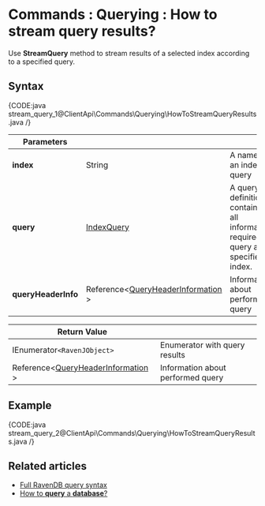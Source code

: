 # Commands : Querying : How to stream query results?

Use **StreamQuery** method to stream results of a selected index according to a specified query.

## Syntax

{CODE:java stream_query_1@ClientApi\Commands\Querying\HowToStreamQueryResults.java /}

| Parameters | | |
| ------------- | ------------- | ----- |
| **index** | String | A name of an index to query |
| **query** | [IndexQuery](../../../glossary/index-query) | A query definition containing all information required to query a specified index. |
| **queryHeaderInfo** | Reference&lt;[QueryHeaderInformation ](../../../glossary/query-header-information)&gt; | Information about performed query |

| Return Value | |
| ------------- | ----- |
| IEnumerator`<RavenJObject>` | Enumerator with query results |
| Reference&lt;[QueryHeaderInformation ](../../../glossary/query-header-information)&gt; | Information about performed query |

## Example

{CODE:java stream_query_2@ClientApi\Commands\Querying\HowToStreamQueryResults.java /}

## Related articles

- [Full RavenDB query syntax](../../../indexes/querying/full-query-syntax) 
- [How to **query** a **database**?](../../../client-api/commands/querying/how-to-query-a-database)
